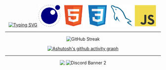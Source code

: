 

<div align="center">

<p>
  <a href="https://git.io/typing-svg"><img src="https://readme-typing-svg.demolab.com?font=Bebas+Neue&size=42&pause=1000&color=7779FFE4&center=true&vCenter=true&width=350&height=70&lines=Common+Languages" alt="Typing SVG" /></a> 
  <img src="https://github.com/devicons/devicon/blob/master/icons/lua/lua-original.svg" title="Lua"  alt="Lua" width="70" height="70"/>&nbsp;
  <img src="https://github.com/devicons/devicon/blob/master/icons/html5/html5-original.svg" title="HTML"  alt="HTML" width="70" height="70"/>&nbsp;
  <img src="https://github.com/devicons/devicon/blob/master/icons/css3/css3-original.svg" title="CSS"  alt="CSS" width="70" height="70"/>&nbsp;
  <img src="https://github.com/devicons/devicon/blob/master/icons/mysql/mysql-original.svg" title="MySQL"  alt="MySQL" width="70" height="70"/>&nbsp;
  <img src="https://github.com/devicons/devicon/blob/master/icons/javascript/javascript-original.svg" title="JavaScript"  alt="JavaScript" width="70" height="70"/>&nbsp;
</p>  

---

![GitHub Streak](http://github-readme-streak-stats.herokuapp.com?user=NexusDivide&theme=dark&card_width=1080&background=35%2C000000%2C8C65A450&ring=8380EBD3&fire=D0E7EB&currStreakNum=D0EBEB&currStreakLabel=9D90FFD5&border=EBEBEB51)

[![Ashutosh's github activity graph](https://github-readme-activity-graph.cyclic.app/graph?username=NexusDivide&theme=react&height=300&line=8380EBD3&point=D0E7EB)](https://github.com/ashutosh00710/github-readme-activity-graph)

---

<p>
  <a href="https://discordapp.com/users/1038878926363177103"><img width="37%" align="top" src="https://discord.c99.nl/widget/theme-1/1038878926363177103.png"/></a>
  <img src="https://discordapp.com/api/guilds/1058408688727117896/widget.png?style=banner2" alt="Discord Banner 2" allowtransparency="true" />
</p>

</div>

